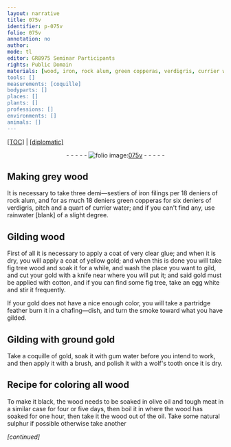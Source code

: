 ```yaml
---
layout: narrative
title: 075v
identifier: p-075v
folio: 075v
annotation: no
author:
mode: tl
editor: GR8975 Seminar Participants
rights: Public Domain
materials: [wood, iron, rock alum, green copperas, verdigris, currier water, rainwater, glue, yellow gold, fig tree wood, gold, cotton, fig tree, egg white, partridge feather, wolf's tooth, olive oil, meat, natural sulphur]
tools: []
measurements: [coquille]
bodyparts: []
places: []
plants: []
professions: []
environments: []
animals: []
---
```


<p><a href="{{ site.baseurl }}/translation/">[TOC]</a> | <a href="{{ site.baseurl }}/_texts/p-075v_tc.md/">[diplomatic]</a></p><div class="folio" align="center">- - - - - <a href="http://gallica.bnf.fr/ark:/12148/btv1b10500001g/f156.item" target="_blank"><img src="https://cu-mkp.github.io/2017-workshop-edition/assets/photo-icon.png" alt="folio image: " style="display:inline-block; margin-bottom:-3px;"/>075v</a> - - - - - </div>  
  

## Making grey <span class="m">wood</span>

 
It is necessary to take three demi—sestiers of <span class="m">iron</span> filings per 18 <span class="del"></span> deniers of <span class="m">rock alum</span>, and for as much <span class="sup">18 deniers</span> <span class="m">green copperas</span> for six deniers of <span class="m">verdigris</span>, <span class="del"></span> pitch and a quart of <span class="del"></span><span class="m">currier water</span>; and if you can't find any, use <span class="del"></span><span class="m">rainwater</span> [blank] of a slight degree. 
 
 
  

## Gilding <span class="m">wood</span>

 
First of all it is necessary to apply a coat of very clear <span class="m">glue</span>; and when it is dry, you will apply a coat of <span class="m">yellow gold</span>; and when this is done you will take <span class="m">fig tree wood</span> and soak it for a while, and wash the place you want to gild, and cut your <span class="m">gold</span> with a knife near where you will put it; and said <span class="m">gold</span> must be applied with <span class="m">cotton</span><span class="del"></span>, and if you can find some <span class="m">fig tree</span>, take an <span class="m">egg white</span> and stir it frequently.
 
 If your <span class="m">gold</span> does not have a nice enough color, you will take a <span class="m">partridge feather</span> burn it in a chafing—dish, and turn the smoke toward what you have gilded.
 
 
  

## Gilding with ground <span class="m">gold</span>

 
Take a <span class="ms">coquille</span> of <span class="m">gold</span>, soak it with gum water before you intend to work, and then apply it with a brush, and polish it with a <span class="del"></span><span class="m">wolf's tooth</span> once it is dry.
 
 
  

## Recipe for coloring all <span class="m">wood</span>

 
To make it black, the wood needs to be soaked in <span class="m">olive oil</span> and tough <span class="m">meat</span> in a similar case for four or five days, then boil it in where the wood has soaked for one hour, then take it <span class="sup">the wood</span> out of the oil. Take some <span class="m">natural sulphur</span> if possible otherwise take another
 
*[continued]*
 
